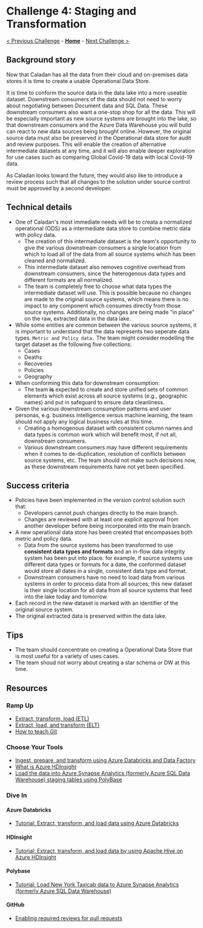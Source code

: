 # Challenge 4: Staging and Transformation

[< Previous Challenge](./03-OnPremIngest.md) - **[Home](../README.md)** - [Next Challenge >](./05-Calculate.md)

## Background story

Now that Caladan has all the data from their cloud and on-premises data stores it is time to create a usable Operational Data Store.

It is time to conform the source data in the data lake into a more useable dataset.
Downstream consumers of the data should not need to worry about
negotiating between Document data and SQL Data.
These downstream consumers also want a one-stop shop for all the data.
This will be especially important as new source systems are brought into the lake,
so that downstream consumers and the Azure Data Warehouse you will build can react to new data sources being brought online. 
However, the original source data must also be preserved in the Operational data store for audit and review purposes.
This will enable the creation of alternative intermediate datasets at any time,
and it will also enable deeper exploration for use cases such as comparing Global Covid-19 data with local Covid-19 data. 

As Caladan looks toward the future, they would also like to introduce a review process
such that all changes to the solution under source control must be approved by a second developer.

## Technical details

- One of Caladan's most immediate needs will be to creata a normalized operational (ODS) as a intermediate data store to combine metric data with policy data. 
    - The creation of this intermediate dataset is the team's opportunity
    to give the various downstream consumers a single location from which to load all
    of the data from all source systems which has been cleaned and normalized.
    - This intermediate dataset also removes cognitive overhead from downstream consumers,
    since the heterogenous data types and different formats are all normalized.
    - The team is completely free to choose what data types the intermediate dataset will use.
    This is possible because no changes are made to the original source systems,
    which means there is no impact to any component which consumes directly from those source systems.
    Additionally, no changes are being made "in place" on the raw, extracted data in the data lake.
- While some entities are common between the various source systems,
it is important to understand that the data represents two seperate data types.  `Metric and Policy data.` 
The team might consider modelling the target dataset as the following five collections:
    - Cases
    - Deaths
    - Recoveries
    - Policies
    - Geography
- When conforming this data for downstream consumption:
    - The team **is** expected to create and store unified sets of common elements
    which exist across all source systems (e.g., geographic names) and put in safeguard to ensure data cleanliness.
- Given the various downstream consumption patterns and user personas,
e.g. business intelligence versus machine learning,
the team should not apply any logical business rules at this time.
    - Creating a homogenous dataset with consistent column names and data types
    is common work which will benefit most, if not all, downstream consumers.
    - Various downstream consumers may have different requirements when it comes to
    de-duplication, resolution of conflicts between source systems, etc.
    The team should not make such decisions now,
    as these downstream requirements have not yet been specified.

## Success criteria

- Policies have been implemented in the version control solution such that:
    - Developers cannot push changes directly to the main branch.
    - Changes are reviewed with at least one explicit approval from another developer
    before being incorporated into the main branch.
- A new operational data store has been created that encompasses both metric and policy data.
    - Data from the source systems has been transformed to use **consistent data types and formats** and an in-flow data integrity system has been put into place. 
    for example, if source systems use different data types or formats for a date,
    the conformed dataset would store all dates in a single, consistent data type and format.
    - Downstream consumers have no need to load data from various systems in order
    to process data from all sources; this new dataset is their single location
    for all data from all source systems that feed into the lake today and tomorrow.
- Each record in the new dataset is marked with an identifier of the original source system.
- The original extracted data is preserved within the data lake.

## Tips
- The team should concentrate on creating a Operational Data Store that is most useful for a variety of uses cases.  
- The team shoud not worry about creating a star schema or DW at this time. 


## Resources

### Ramp Up

- [Extract, transform, load (ETL)](https://docs.microsoft.com/en-us/azure/architecture/data-guide/relational-data/etl)
- [Extract, load, and transform (ELT)](https://docs.microsoft.com/en-us/azure/sql-data-warehouse/design-elt-data-loading)
- [How to teach Git](https://rachelcarmena.github.io/2018/12/12/how-to-teach-git.html)

### Choose Your Tools

- [Ingest, prepare, and transform using Azure Databricks and Data Factory](https://azure.microsoft.com/en-us/blog/operationalize-azure-databricks-notebooks-using-data-factory/)
- [What is Azure HDInsight](https://docs.microsoft.com/en-us/azure/hdinsight/hadoop/apache-hadoop-introduction)
- [Load the data into Azure Synapse Analytics (formerly Azure SQL Data Warehouse) staging tables using PolyBase](https://docs.microsoft.com/en-us/azure/sql-data-warehouse/design-elt-data-loading#4-load-the-data-into-sql-data-warehouse-staging-tables-using-polybase)

### Dive In

#### Azure Databricks

- [Tutorial: Extract, transform, and load data using Azure Databricks](https://docs.microsoft.com/en-us/azure/azure-databricks/databricks-extract-load-sql-data-warehouse)

#### HDInsight

- [Tutorial: Extract, transform, and load data by using Apache Hive on Azure HDInsight](https://docs.microsoft.com/en-us/azure/storage/blobs/data-lake-storage-tutorial-extract-transform-load-hive)

#### Polybase

- [Tutorial: Load New York Taxicab data to Azure Synapse Analytics (formerly Azure SQL Data Warehouse)](https://docs.microsoft.com/en-us/azure/sql-data-warehouse/load-data-from-azure-blob-storage-using-polybase)

#### GitHub

- [Enabling required reviews for pull requests](https://help.github.com/articles/enabling-required-reviews-for-pull-requests/)
